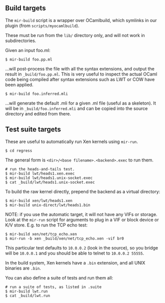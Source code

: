 ## Build targets

The `mir-build` script is a wrapper over OCamlbuild, which symlinks in our plugin (from `scripts/myocamlbuild`).

These must be run from the `lib/` directory only, and will not work in subdirectories.

Given an input foo.ml:

    $ mir-build foo.pp.ml

...will post-process the file with all the syntax extensions, and output the result in `_build/foo.pp.ml`. This is very useful to inspect the actual OCaml code being compiled after syntax extensions such as LWT or COW have been applied.

    $ mir-build foo.inferred.mli

...will generate the default .mli for a given .ml file (useful as a skeleton). It will be in `_build/foo.inferred.mli` and can be copied into the source directory and edited from there.

## Test suite targets

These are useful to automatically run Xen kernels using `mir-run`.

    $ cd regress
   
The general form is `<dir>/<base filename>.<backend>.exec` to run them.
 
    # run the heads-and-tails test.
    $ mir-build lwt/heads1.xen.exec
    $ mir-build lwt/heads1.unix-socket.exec
    $ cat _build/lwt/heads1.unix-socket.exec

To build the raw kernel directly, prepend the backend as a virtual directory:

    $ mir-build xen/lwt/heads1.xen
    $ mir-build unix-direct/lwt/heads1.bin

NOTE: if you use the automatic target, it will not have any VIFs or storage. Look at the `mir-run` script for arguments to plug in a VIF or block device or K/V store. E.g. to run the TCP echo test:

    $ mir-build xen/net/tcp_echo.xen
    $ mir-run -b xen _build/xen/net/tcp_echo.xen -vif br0

This particular test defaults to `10.0.0.2` (look in the source), so you bridge will be `10.0.0.1` and you should be able to telnet to `10.0.0.2 55555`.

In the build system, Xen kernels have a `.bin` extension, and all UNIX binaries are `.bin`.

You can also define a suite of tests and run them all:

    # run a suite of tests, as listed in .suite
    $ mir-build lwt.run
    $ cat _build/lwt.run
